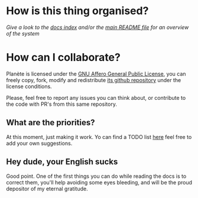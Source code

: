 # How is this thing organised?
*Give a look to the [docs index](../README.md) and/or the [main README file](../../README.md) for an overview of the system*

# How can I collaborate?
Planète is licensed under the [GNU Affero General Public License](../../LICENSE), you can freely copy, fork, modify and redistribute [its github repository](https://github.com/sieira/planete) under the license conditions.

Please, feel free to report any issues you can think about, or contribute to the code with PR's from this same repository.

## What are the priorities?
At this moment, just making it work. Yo can find a TODO list [here](TODO.md) feel free to add your own suggestions.

## Hey dude, your English sucks
Good point. One of the first things you can do while reading the docs is to correct them, you'll help avoiding some eyes bleeding, and will be the proud depositor of my eternal gratitude.
